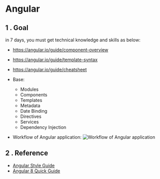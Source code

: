 # Angular

## 1 . Goal

in 7 days, you must get technical knowledge and skills as below:
 - https://angular.io/guide/component-overview
 - https://angular.io/guide/template-syntax
 - https://angular.io/guide/cheatsheet
 - Base:
    - Modules
    - Components
    - Templates
    - Metadata
    - Date Binding
    - Directives
    - Services
    - Dependency Injection

 - Workflow of Angular application:
![Workflow of Angular application](https://www.tutorialspoint.com/angular8/images/angular_application.jpg)

 ## 2 . Reference
 - [Angular Style Guide](https://github.com/johnpapa/angular-styleguide)
 - [Angular 8 Quick Guide](https://www.tutorialspoint.com/angular8/angular8_quick_guide.htm)